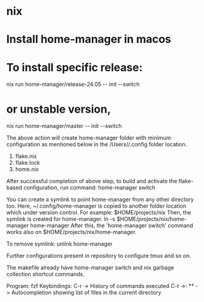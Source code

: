 # nix

# Install home-manager in macos

# To install specific release:
nix run home-manager/release-24.05 -- init --switch
# or unstable version,
nix run home-manager/master -- init --switch

The above action will create home-manager folder with minimum configuration as mentioned below in the /Users/<username>/.config folder location.
1. flake.nix
2. flake.lock
3. home.nix

After successful completion of above step, to build and activate the flake-based configuration, run command: home-manager switch

You can create a symlink to point home-manager from any other directory too.
Here, ~/.config/home-manager is copied to another folder location which under version control. For example: $HOME/projects/nix
Then, the symlink is created for home-manager.
ln -s $HOME/projects/nix/home-manager home-manager
After this, the 'home-manager switch' command works also on $HOME/projects/nix/home-manager.

To remove symlink: unlink home-manager

Further configurations present in repository to configure tmux and so on.

The makefile already have home-manager switch and nix garbage collection shortcut commands.

Program: fzf
Keybindings:
C-r -> History of commands executed
C-t ->:
**<TAB> -> Autocompletion showing list of files in the current directory

